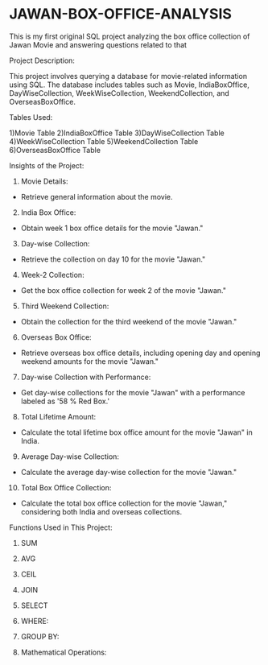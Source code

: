 # JAWAN-BOX-OFFICE-ANALYSIS
This is my first original SQL project analyzing the box office collection of Jawan Movie and answering questions related to that

Project Description:

This project involves querying a database for movie-related information using SQL. The database includes tables such as Movie, IndiaBoxOffice, DayWiseCollection, WeekWiseCollection, WeekendCollection, and OverseasBoxOffice.

Tables Used:

1)Movie Table
2)IndiaBoxOffice Table
3)DayWiseCollection Table
4)WeekWiseCollection Table
5)WeekendCollection Table
6)OverseasBoxOffice Table

Insights of the Project:

1. Movie Details:
 - Retrieve general information about the movie.

2. India Box Office:
 - Obtain week 1 box office details for the movie "Jawan."

3. Day-wise Collection:
 - Retrieve the collection on day 10 for the movie "Jawan."

4. Week-2 Collection:
 - Get the box office collection for week 2 of the movie "Jawan."

5. Third Weekend Collection:
 - Obtain the collection for the third weekend of the movie "Jawan."

6. Overseas Box Office:
 - Retrieve overseas box office details, including opening day and opening weekend amounts for the movie "Jawan."

7. Day-wise Collection with Performance:
 - Get day-wise collections for the movie "Jawan" with a performance labeled as '58 % Red Box.'

8. Total Lifetime Amount:
 - Calculate the total lifetime box office amount for the movie "Jawan" in India.

9. Average Day-wise Collection:
 - Calculate the average day-wise collection for the movie "Jawan."

10. Total Box Office Collection:
 - Calculate the total box office collection for the movie "Jawan," considering both India and overseas collections.

Functions Used in This Project:

1. SUM

2. AVG
 
3. CEIL
 
4. JOIN
 
5. SELECT
 
6. WHERE:
 
7. GROUP BY:
 
8. Mathematical Operations:
